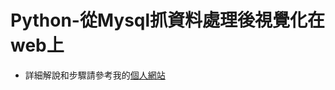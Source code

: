 # Python-從Mysql抓資料處理後視覺化在web上

* 詳細解說和步驟請參考我的[個人網站](https://roy051023.github.io/2017/07/18/Python-Get-Sql-Data-Show-On-Web/)